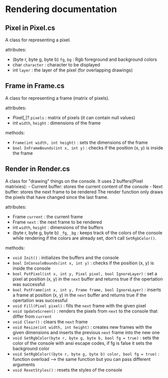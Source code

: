 # Rendering documentation

## Pixel in Pixel.cs

A class for representing a pixel.

attributes:
- (byte r, byte g, byte b) `fg`, `bg` : Rgb foreground and background colors
- char `character` : character to be displayed
- int `layer` : the layer of the pixel (for overlapping drawings)

## Frame in Frame.cs

A class for representing a frame (matrix of pixels).

attributes:
- Pixel[,]? `pixels` : matrix of pixels (it can contain null values)
- int `width`, `height` : dimensions of the frame

methods:
- `Frame(int width, int height)` : sets the dimensions of the frame
- `bool InFrameBounds(int x, int y)` : checks if the position (x, y) is 
inside the frame

## Render in Render.cs

A class for "drawing" things on the console. It uses 2 buffers(Pixel matrixies): 
	- Current buffer: stores the current content of the console
	- Next buffer: stores the next frame to be rendered
The render function only draws the pixels that have changed since the last frame.

attributes:
- Frame `current` : the current frame
- Frame `next` : the next frame to be rendered
- int `width`, `height` : dimensions of the buffers
- (byte r, byte g, byte b) `_fg`, `_bg` : keeps track of the colors of the 
console while rendering if the colors are already set, don't call `SetRgbColor()`.

methods:
- `void Init()` : initializes the buffers and the console
- `bool InConsoleBounds(int x, int y)` : checks if the position (x, y) is 
inside the console
- `bool PutPixel(int x, int y, Pixel pixel, bool IgnoreLayer)` : set a pixel 
at position (x, y) in the `next` buffer and returns true if the opertation was successful
- `bool PutFrame(int x, int y, Frame frame, bool IgnoreLayer)` : inserts a frame at 
position (x, y) in the `next` buffer and returns true if the opertation was successful 
- `void Fill(Pixel pixel)` : fills the `next` frame with the given pixel
- `void UpdateScreen()` : renders the pixels from `next` to the console that differ
from `current`
- `void Clear()` : clears the `next` frame
- `void Resize(int width, int height)` : creates new frames with the 
given dimensions and inserts the previous `next` frame into the new one
- `void SetRgbColor(byte r, byte g, byte b, bool fg = true)` : sets the 
color of the console with ansi escape codes, if fg is false it sets the 
background color
- `void SetRgbColor((byte r, byte g, byte b) color, bool fg = true)` :
function overload --> the same function but you can pass different arguments
- `void ResetStyles()` : resets the styles of the console
